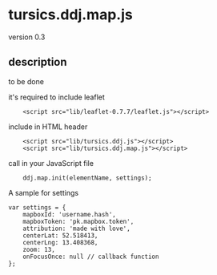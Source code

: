 # tursics.ddj.map.js

version 0.3

## description

to be done

it's required to include leaflet
```
	<script src="lib/leaflet-0.7.7/leaflet.js"></script>
```

include in HTML header
```
	<script src="lib/tursics.ddj.js"></script>
	<script src="lib/tursics.ddj.map.js"></script>
```


call in your JavaScript file
```
	ddj.map.init(elementName, settings);
```

A sample for settings 
```
var settings = {
	mapboxId: 'username.hash',
	mapboxToken: 'pk.mapbox.token',
	attribution: 'made with love',
	centerLat: 52.518413,
	centerLng: 13.408368,
	zoom: 13,
	onFocusOnce: null // callback function
};
```
